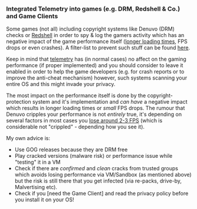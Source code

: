 ### Integrated Telemetry into games (e.g. DRM, Redshell & Co.) and Game Clients

Some games (not all) including copyright systems like Denuvo (DRM) checks or [Redshell](https://docs.google.com/spreadsheets/d/e/2PACX-1vQz1d2jf15nHZE8GaRDAWCVMWuYkhip_cwkDUD3fo9dn0EiDRG3crtNXNhPESz8ZLL2KVDULnm9D-VB/pubhtml) in order to spy & log the gamers activity which has an negative impact of the game performance itself ([longer loading times](https://www.youtube.com/watch?v=ByfLg9wGB4o), FPS drops or even crashes). A filter-list to prevent such stuff can be found [here](https://github.com/CHEF-KOCH/CKs-FilterList).

Keep in mind that [telemetry](https://en.wikipedia.org/wiki/Telemetry) has (in normal cases) no affect on the gaming performance (if proper implemented) and you should consider to leave it enabled in order to help the game developers (e.g. for crash reports or to improve the anti-cheat mechanism) however, such systems scanning your entire OS and this might invade your privacy.

The most impact on the performance itself is done by the copyright-protection system and it's implementation and _can have_ a negative impact which results in longer loading times or _small_ FPS drops. The rumour that Denuvo cripples your performance is not _entirely_ true, it's depending on several factors in most cases you [lose around 2-3 FPS](https://www.extremetech.com/gaming/282924-denuvo-really-does-cripple-pc-gaming-performance) (which is considerable not "crippled" - depending how you see it).

My own advice is:
- Use GOG releases because they are DRM free
- Play cracked versions (malware risk) or performance issue while "testing" it in a VM
- Check if there are _confirmed_ and _clean_ cracks from trusted groups which avoids losing performance via VM/Sandbox (as mentioned above) but the risk is still there that you get infected (via re-packs, drive-by, Malvertising etc).
- Check if you [need the Game Client] and read the privacy policy before you install it on your OS!
